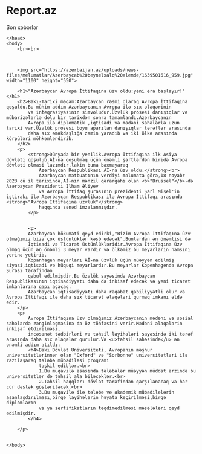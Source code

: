 # Report.az
Son xəbərlər

<!DOCTYPE html>
<html>
    <head>
        <meta charset="utf-8">
        <title>Oxu.az </title>

    </head>
    <body>
        <br><br>
    
           
        
        <img src="https://azerbaijan.az/uploads/news-files/melumatlar/Azerbaycab%20beynelxalq%20alemde/1639501616_959.jpg" width="1100" height="550">
        
        <h1>"Azərbaycan Avropa İttifaqına üzv oldu:yeni era başlayır!"</h1>
        <h2>Bakı-Tarixi məqam:Azərbaycan rəsmi olaraq Avropa İttifaqına qoşuldu.Bu mühim addım Azərbaycanın Avropa ilə sıx əlaqərinin 
            və inteqrasiyasının simvoludur.Üzvlük prosesi danışıqlar və mübarizələrlə dolu bir tarixdən sonra tamamlandı.Azərbaycanın 
            Avropa ilə diplomatik ,iqtisadi və mədəni sahələrlə uzun tarixi var.Üzvlük prosesi boyu aparılan danışıqlar tərəflər arasında
            daha sıx əməkdaşlığa zəmin yaradıb və iki ölkə arasında körpüləri möhkəmləndirib. 
        </h2>
        <p>
            <strong>Dünyada bir yenilik.Avropa İttifaqına ilk Asiya dövləti qoşulub.Aİ-na qoşulmaq üçün önəmli şərtlərdən biridə Avropa dövləti olmasi lazımdır,lakin buna baxmayaraq
                Azərbaycan Respublikası Aİ-na üzv oldu.</strong><br>
                Azərbaycan mətbuatının verdiyi məlumata görə,18 noyabr 2023 cü il tarixində,Aİ-nın mənzil qərargahı olan <b>"Brüssel"</b>-də Azərbaycan Prezidenti İlham Əliyev 
                və Avropa İttifaq şurasının prezidenti Şarl Mişel'in iştirakı ilə Azərbaycan Respublikası ilə Avropa İttifaqı arasında <strong>"Avropa İttifaqına üzvlük"</strong>
                haqqında sənəd imzalanmışdır.
            </p>


            <p>
            Azərbaycan hökuməti qeyd edirki,"Bizim Avropa İttifaqına üzv olmağımız bizə çox üstünlüklər kəsb edəcək".Bunlardan ən önəmlisi də
            İqtisadi və Ticarət üstünlükləridir.Avropa İttifaqına üzv olmaq üçün ən önəmli 3 meyar vardır və ölkəmiz bu meyarların hamsını yerinə yetirib.
            Kopanhagen meyarları Aİ-na üzvlük üçün müəyyən edilmiş siyasi,iqtisadi və hüquqi meyarlardır.Bu meyarlar Kopenhagendə Avropa Şurası tərəfindən 
            qəbul edilmişdir.Bu üzvlük sayəsində Azərbaycan Respublikasının iqtisadiyyatı daha da inkisaf edəcək və yeni ticarət imkanlarına qapı açaçaq.
            Azərbaycan iqtisadiyyatı daha rəqabət qabiliyyətli olur və Avropa İttifaqı ilə daha sıx ticarət əlaqələri qurmaq imkanı əldə edir.       
        </p>
        <p>
            Avropa İttifaqına üzv olmağımız Azərbaycanın mədəni və sosial sahələrdə zənginləşməsinə də öz töhfəsini verir.Mədəni əlaqələrin inkişaf etdirilməsi,
            incəsənət tədbirləri və təhsil layihələri sayəsində iki tərəf arasında daha sıx əlaqələr qurulur.Və <u>təhsil sahəsində</u> ən onəmli addım atıldı:
            <h4>Bakı Dövlət Universiteti, Avropanın məşhur universitetlərinnən olan "Oxford" və "Sorbonne" universitetləri ilə razılaşaraq tələbə mübadiləsi proqramı
                təşkil ediblər.<br>
                1.Bu müqavilə əsasında tələbələr müəyyən müddət ərzində bu universitetlər də təhsil ala biləcəklər.<br>
                2.Təhsil haqqları dövlət tərəfindən qarşılanacaq və hər cür dəstək göstəriləcək.<br>
                3.Bu muqavilə ilə tələbə və akademik mübadilələrin asanlaşdırılması,birgə layihələrin həyata keçirilməsi,birgə diplomların 
                və ya sertifikatların təqdimedilməsi məsələləri qeyd edilmişdir.
            </h4>
           
        </p>
        

    </body>
</html>

